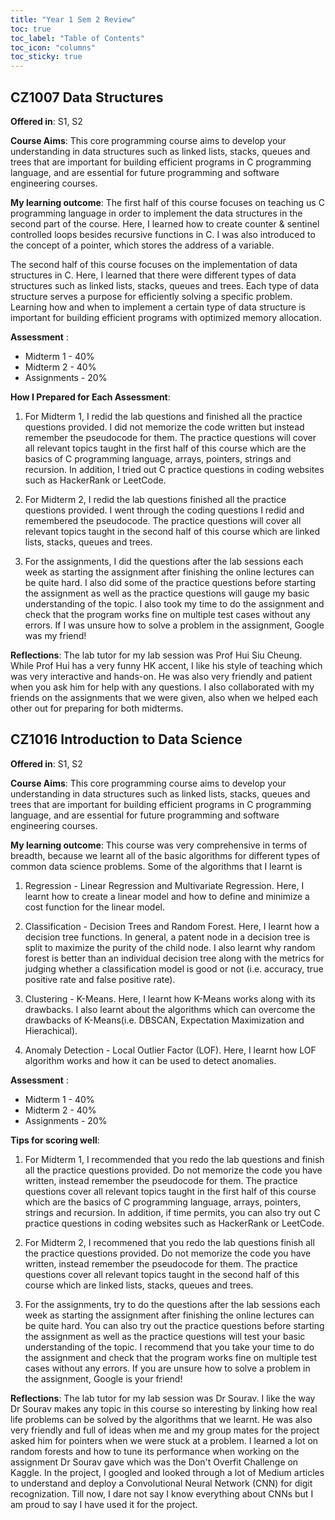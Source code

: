 ```yaml
---
title: "Year 1 Sem 2 Review"
toc: true
toc_label: "Table of Contents"
toc_icon: "columns"
toc_sticky: true
---
```

## CZ1007 Data Structures

**Offered in**: S1, S2

**Course Aims**:
This core programming course aims to develop your understanding in data structures such as linked lists,
stacks, queues and trees that are important for building efficient programs in C programming language,
and are essential for future programming and software engineering courses.

**My learning outcome**:
The first half of this course focuses on teaching us C programming language in order to implement the data structures in the second part of the course. Here, I learned how to create counter & sentinel controlled loops besides recursive functions in C. I was also introduced to the concept of a pointer, which stores the address of a variable.

The second half of this course focuses on the implementation of data structures in C. Here, I learned that there were different types of data structures such as linked lists, stacks, queues and trees. Each type of data structure serves a purpose for efficiently solving a specific problem. Learning how and when to implement a certain type of data structure is important for building efficient programs with optimized memory allocation.

**Assessment** :
* Midterm 1 - 40% 
* Midterm 2 - 40% 
* Assignments - 20% 

**How I Prepared for Each Assessment**:
1. For Midterm 1, I redid the lab questions and finished all the practice questions provided. I did not memorize the code written but instead remember the pseudocode for them. The practice questions will cover all relevant topics taught in the first half of this course which are the basics of C programming language, arrays, pointers, strings and recursion. In addition, I tried out C practice questions in coding websites such as HackerRank or LeetCode.

2. For Midterm 2, I redid the lab questions finished all the practice questions provided. I went through the coding questions I redid and remembered the pseudocode. The practice questions will cover all relevant topics taught in the second half of this course which are linked lists, stacks, queues and trees.

3. For the assignments, I did the questions after the lab sessions each week as starting the assignment after finishing the online lectures can be quite hard. I also did some of the practice questions before starting the assignment as well as the practice questions will gauge my basic understanding of the topic. I also took my time to do the assignment and check that the program works fine on multiple test cases without any errors. If I was unsure how to solve a problem in the assignment, Google was my friend!

**Reflections**:
The lab tutor for my lab session was Prof Hui Siu Cheung. While Prof Hui has a very funny HK accent, I like his style of teaching which was very interactive and hands-on. He was also very friendly and patient when you ask him for help with any questions. I also collaborated with my friends on the assignments that we were given, also when we helped each other out for preparing for both midterms.

## CZ1016 Introduction to Data Science

**Offered in**: S1, S2

**Course Aims**:
This core programming course aims to develop your understanding in data structures such as linked lists,
stacks, queues and trees that are important for building efficient programs in C programming language,
and are essential for future programming and software engineering courses.

**My learning outcome**:
This course was very comprehensive in terms of breadth, because we learnt all of the basic algorithms for different types of common data science problems. Some of the algorithms that I learnt is

1. Regression - Linear Regression and Multivariate Regression. Here, I learnt how to create a linear model and how to define and minimize a cost function for the linear model.

2. Classification - Decision Trees and Random Forest. Here, I learnt how a decision tree functions. In general, a patent node in a decision tree is split to maximize the purity of the child node. I also learnt why random forest is better than an individual decision tree along with the metrics for judging whether a classification model is good or not (i.e. accuracy, true positive rate and false positive rate). 

3. Clustering - K-Means. Here, I learnt how K-Means works along with its drawbacks. I also learnt about the algorithms which can overcome the drawbacks of K-Means(i.e. DBSCAN, Expectation Maximization and Hierachical). 

4. Anomaly Detection - Local Outlier Factor (LOF). Here, I learnt how LOF algorithm works and how it can be used to detect anomalies.

**Assessment** :
* Midterm 1 - 40% 
* Midterm 2 - 40% 
* Assignments - 20% 

**Tips for scoring well**:
1. For Midterm 1, I recommended that you redo the lab questions and finish all the practice questions provided. Do not memorize the code you have written, instead remember the pseudocode for them. The practice questions cover all relevant topics taught in the first half of this course which are the basics of C programming language, arrays, pointers, strings and recursion. In addition, if time permits, you can also try out C practice questions in coding websites such as HackerRank or LeetCode.

2. For Midterm 2, I recommened that you redo the lab questions finish all the practice questions provided. Do not memorize the code you have written, instead remember the pseudocode for them. The practice questions cover all relevant topics taught in the second half of this course which are linked lists, stacks, queues and trees.

3. For the assignments, try to do the questions after the lab sessions each week as starting the assignment after finishing the online lectures can be quite hard. You can also try out the practice questions before starting the assignment as well as the practice questions will test your basic understanding of the topic. I recommend that you take your time to do the assignment and check that the program works fine on multiple test cases without any errors. If you are unsure how to solve a problem in the assignment, Google is your friend!

**Reflections**:
The lab tutor for my lab session was Dr Sourav. I like the way Dr Sourav makes any topic in this course so interesting by linking how real life problems can be solved by the algorithms that we learnt. He was also very friendly and full of ideas when me and my group mates for the project asked him for pointers when we were stuck at a problem. I learned a lot on random forests and how to tune its performance when working on the assignment Dr Sourav gave which was the Don't Overfit Challenge on Kaggle. In the project, I googled and looked through a lot of Medium articles to understand and deploy a Convolutional Neural Network (CNN) for digit recognization. Till now, I dare not say I know everything about CNNs but I am proud to say I have used it for the project.